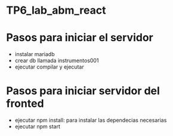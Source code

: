 # TP6_lab_abm_react
# Pasos para iniciar el servidor
 * instalar mariadb
 * crear db llamada instrumentos001
 * ejecutar compilar y ejecutar
# Pasos para iniciar servidor del fronted
 * ejecutar npm install: para instalar las dependecias necesarias
 * ejecutar npm start
